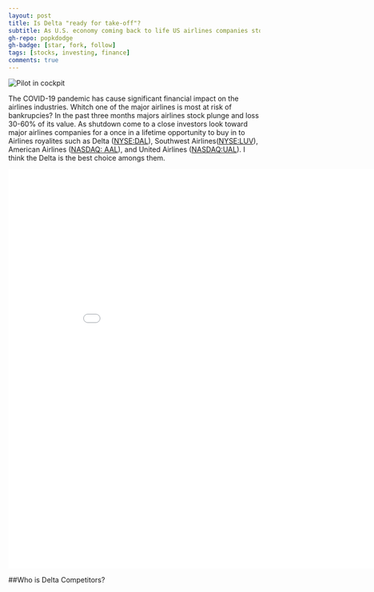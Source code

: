 ```yaml
---
layout: post
title: Is Delta "ready for take-off"?
subtitle: As U.S. economy coming back to life US airlines companies stock look like a once in a lifetime opportunity for investors.
gh-repo: popkdodge
gh-badge: [star, fork, follow]
tags: [stocks, investing, finance]
comments: true
---
```


![Pilot in  cockpit](https://api.time.com/wp-content/uploads/2019/02/airline-pilot-language.jpg?w=800&quality=85)

The COVID-19 pandemic has cause significant financial impact on the airlines industries. Whitch one of the major airlines is most at risk of bankrupcies?  In the past three months majors airlines stock plunge and loss 30-60% of its value. As shutdown come to a close investors look toward major airlines companies for a once in a lifetime opportunity to buy in to Airlines royalites such as Delta ([NYSE:DAL](https://finance.yahoo.com/quote/DAL/)), Southwest Airlines([NYSE:LUV](https://finance.yahoo.com/quote/LUV/)), American Airlines ([NASDAQ: AAL](https://finance.yahoo.com/quote/AAL/)), and United Airlines ([NASDAQ:UAL](https://finance.yahoo.com/quote/UAL/)).  I think the Delta is the best choice amongs them.

<iframe width="900" height="800" frameborder="0" scrolling="no" src="//plotly.com/~popkdodge/1.embed"></iframe>

##Who is Delta Competitors?

